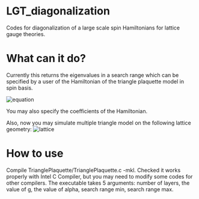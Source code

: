 # LGT_diagonalization
Codes for diagonalization of a large scale spin Hamiltonians for lattice gauge theories. 

# What can it do?
Currently this returns the eigenvalues in a search range which can be specified by a user of the Hamiltonian of the triangle plaquette model in spin basis. 

![equation](https://quicklatex.com/cache3/a4/ql_050cffb910751f6935fa2d395463f1a4_l3.png)

You may also specify the coefficients of the Hamiltonian. 

Also, now you may simulate multiple triangle model on the following lattice geometry:
![lattice](https://imgur.com/9pf1tzn)

# How to use
Compile TrianglePlaquette/TrianglePlaquette.c -mkl. Checked it works properly with Intel C Compiler, but you may need to modify some codes for other compilers. The executable takes 5 arguments: number of layers, the value of g, the value of alpha, search range min, search range max. 
